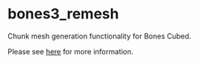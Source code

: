 # bones3_remesh
Chunk mesh generation functionality for Bones Cubed.

Please see [here](https://crates.io/crates/bevy_bones3) for more information.
